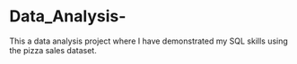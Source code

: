 # Data_Analysis-
This a data analysis  project where I have demonstrated my SQL skills using the pizza sales dataset.
